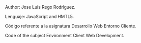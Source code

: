 Author: Jose Luis Rego Rodríguez.

Lenguaje: JavaScript and HMTL5.

Código referente a la asignatura Desarrollo Web Entorno Cliente.

Code of the subject Environment Client Web Development.